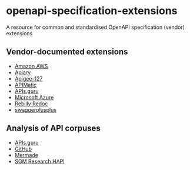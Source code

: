 # openapi-specification-extensions
A resource for common and standardised OpenAPI specification (vendor) extensions

## Vendor-documented extensions

* [Amazon AWS](http://docs.aws.amazon.com/apigateway/latest/developerguide/api-gateway-swagger-extensions.html)
* [Apiary](https://help.apiary.io/api_101/swagger-extensions/)
* [Apigee-127](https://github.com/apigee-127/a127-documentation/wiki/Swagger-specification-file#user-content-apigee-127-swagger-specification-reference)
* [APIMatic](https://docs.apimatic.io/advanced/swagger-server-configuration-extensions/)
* [APIs.guru](https://github.com/APIs-guru/openapi-directory/wiki/specification-extensions)
* [Microsoft Azure](https://github.com/Azure/autorest/tree/master/docs/extensions)
* [Rebilly Redoc](https://github.com/Rebilly/ReDoc/blob/master/docs/redoc-vendor-extensions.md)
* [swaggerplusplus](https://github.com/mermade/swaggerplusplus)

## Analysis of API corpuses

* [APIs.guru](extensions/apis-guru.tsv)
* [GitHub]()
* [Mermade]()
* [SOM Research HAPI]()
